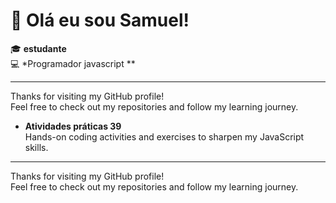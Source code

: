 # 👋 Olá eu sou Samuel!

🎓 **estudante**  
💻 *Programador javascript **


---

Thanks for visiting my GitHub profile!  
Feel free to check out my repositories and follow my learning journey.


- **Atividades práticas 39**  
  Hands-on coding activities and exercises to sharpen my JavaScript skills.

---

Thanks for visiting my GitHub profile!  
Feel free to check out my repositories and follow my learning journey.

<!--
You can always update this README to add more details, your social links, or a fun personal touch!
-->

<!--
You can always update this README to add more details, your social links, or a fun personal touch!
-->
<!--
**Samuel-hub034/Samuel-hub034** is a ✨ _special_ ✨ repository because its `README.md` (this file) appears on your GitHub profile.

Here are some ideas to get you started:

- 🔭 I’m currently working on ...
- 🌱 I’m currently learning ...
- 👯 I’m looking to collaborate on ...
- 🤔 I’m looking for help with ...
- 💬 Ask me about ...
- 📫 How to reach me: ...
- 😄 Pronouns: ...
- ⚡ Fun fact: ...
-->
